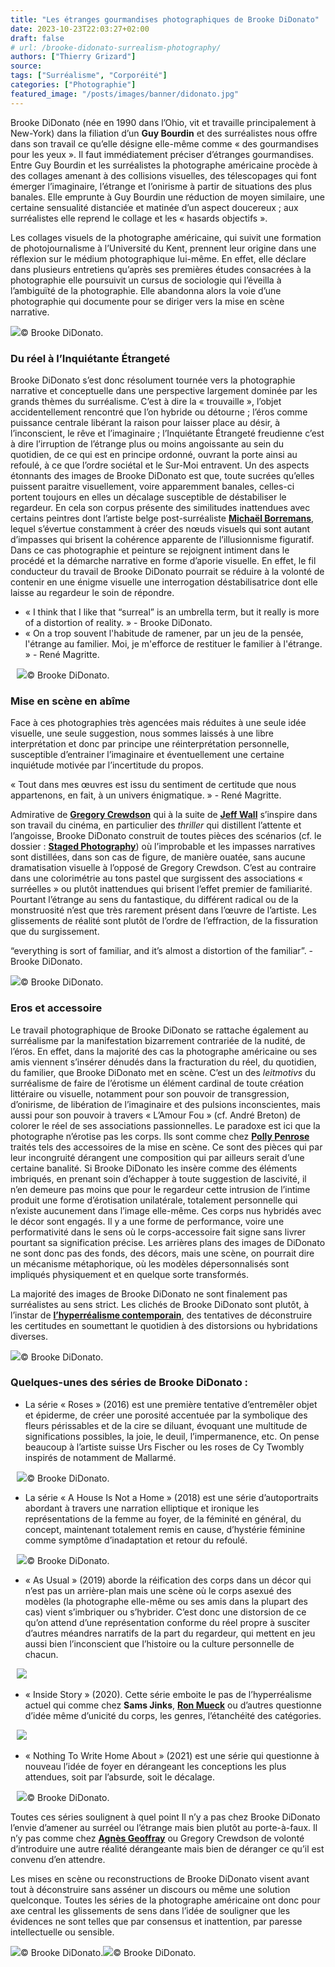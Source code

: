 ```yaml
---
title: "Les étranges gourmandises photographiques de Brooke DiDonato"
date: 2023-10-23T22:03:27+02:00
draft: false
# url: /brooke-didonato-surrealism-photography/
authors: ["Thierry Grizard"]
source: 
tags: ["Surréalisme", "Corporéité"]
categories: ["Photographie"]
featured_image: "/posts/images/banner/didonato.jpg"
---
```


Brooke DiDonato (née en 1990 dans l’Ohio, vit et travaille principalement à New-York) dans la filiation d’un **Guy Bourdin** et des surréalistes nous offre dans son travail ce qu’elle désigne elle-même comme « des gourmandises pour les yeux ». Il faut immédiatement préciser d’étranges gourmandises. Entre Guy Bourdin et les surréalistes la photographe américaine procède à des collages amenant à des collisions visuelles, des télescopages qui font émerger l’imaginaire, l’étrange et l’onirisme à partir de situations des plus banales. Elle emprunte à Guy Bourdin une réduction de moyen similaire, une certaine sensualité distanciée et matinée d’un aspect doucereux ; aux surréalistes elle reprend le collage et les « hasards objectifs ».

Les collages visuels de la photographe américaine, qui suivit une formation de photojournalisme à l’Université du Kent, prennent leur origine dans une réflexion sur le médium photographique lui-même. En effet, elle déclare dans plusieurs entretiens qu’après ses premières études consacrées à la photographie elle poursuivit un cursus de sociologie qui l’éveilla à l’ambiguïté de la photographie. Elle abandonna alors la voie d’une photographie qui documente pour se diriger vers la mise en scène narrative.

![](/posts/images/didonato/brooke-didonato_photography_surrealism.0003.jpg)© Brooke DiDonato.

### Du réel à l’Inquiétante Étrangeté

Brooke DiDonato s’est donc résolument tournée vers la photographie narrative et conceptuelle dans une perspective largement dominée par les grands thèmes du surréalisme. C’est à dire la « trouvaille », l’objet accidentellement rencontré que l’on hybride ou détourne ; l’éros comme puissance centrale libérant la raison pour laisser place au désir, à l’inconscient, le rêve et l’imaginaire ; l’Inquiétante Étrangeté freudienne c’est à dire l’irruption de l’étrange plus ou moins angoissante au sein du quotidien, de ce qui est en principe ordonné, ouvrant la porte ainsi au refoulé, à ce que l’ordre sociétal et le Sur-Moi entravent. Un des aspects étonnants des images de Brooke DiDonato est que, toute sucrées qu’elles puissent paraitre visuellement, voire apparemment banales, celles-ci portent toujours en elles un décalage susceptible de déstabiliser le regardeur. En cela son corpus présente des similitudes inattendues avec certains peintres dont l’artiste belge post-surréaliste [**Michaël Borremans**](https://www.artefields.net/michael-borremans/), lequel s’évertue constamment à créer des nœuds visuels qui sont autant d’impasses qui brisent la cohérence apparente de l’illusionnisme figuratif. Dans ce cas photographie et peinture se rejoignent intiment dans le procédé et la démarche narrative en forme d’aporie visuelle. En effet, le fil conducteur du travail de Brooke DiDonato pourrait se réduire à la volonté de contenir en une énigme visuelle une interrogation déstabilisatrice dont elle laisse au regardeur le soin de répondre.

* « I think that I like that “surreal” is an umbrella term, but it really is more of a distortion of reality. » - Brooke DiDonato.
* « On a trop souvent l'habitude de ramener, par un jeu de la pensée, l'étrange au familier. Moi, je m'efforce de restituer le familier à l'étrange. » - René Magritte.

⠀![](/posts/images/didonato/brooke-didonato_photography_surrealism.0016.jpg)© Brooke DiDonato.

### Mise en scène en abîme

Face à ces photographies très agencées mais réduites à une seule idée visuelle, une seule suggestion, nous sommes laissés à une libre interprétation et donc par principe une réinterprétation personnelle, susceptible d’entrainer l’imaginaire et éventuellement une certaine inquiétude motivée par l’incertitude du propos.

« Tout dans mes œuvres est issu du sentiment de certitude que nous appartenons, en fait, à un univers énigmatique. » - René Magritte.

Admirative de **[Gregory Crewdson](https://www.artefields.net/gregory-crewdson-cathedral-of-the-pines/)** qui à la suite de **[Jeff Wall](https://www.artefields.net/jeff-wall-la-photographie-mise-en-scene/)** s’inspire dans son travail du cinéma, en particulier des *thriller* qui distillent l’attente et l’angoisse, Brooke DiDonato construit de toutes pièces des scénarios (cf. le dossier : **[Staged Photography](https://www.artefields.net/photographie-staged-photography/)**) où l’improbable et les impasses narratives sont distillées, dans son cas de figure, de manière ouatée, sans aucune dramatisation visuelle à l’opposé de Gregory Crewdson. C’est au contraire dans une colorimétrie au tons pastel que surgissent des associations « surréelles » ou plutôt inattendues qui brisent l’effet premier de familiarité. Pourtant l’étrange au sens du fantastique, du différent radical ou de la monstruosité n’est que très rarement présent dans l’œuvre de l’artiste. Les glissements de réalité sont plutôt de l’ordre de l’effraction, de la fissuration que du surgissement.

“everything is sort of familiar, and it’s almost a distortion of the familiar”. - Brooke DiDonato.

![](/posts/images/didonato/brooke-didonato_photography_surrealism.0010.jpg)© Brooke DiDonato.

### Eros et accessoire

Le travail photographique de Brooke DiDonato se rattache également au surréalisme par la manifestation bizarrement contrariée de la nudité, de l’éros. En effet, dans la majorité des cas la photographe américaine ou ses amis viennent s’insérer dénudés dans la fracturation du réel, du quotidien, du familier, que Brooke DiDonato met en scène. C’est un des *leitmotivs* du surréalisme de faire de l’érotisme un élément cardinal de toute création littéraire ou visuelle, notamment pour son pouvoir de transgression, d’onirisme, de libération de l’imaginaire et des pulsions inconscientes, mais aussi pour son pouvoir à travers « L’Amour Fou » (cf. André Breton) de colorer le réel de ses associations passionnelles. Le paradoxe est ici que la photographe n’érotise pas les corps. Ils sont comme chez **[Polly Penrose](https://www.artefields.net/polly-penrose-body-as-prop/)** traités tels des accessoires de la mise en scène. Ce sont des pièces qui par leur incongruité dérangent une composition qui par ailleurs serait d’une certaine banalité. Si Brooke DiDonato les insère comme des éléments imbriqués, en prenant soin d’échapper à toute suggestion de lascivité, il n’en demeure pas moins que pour le regardeur cette intrusion de l’intime produit une forme d’érotisation unilatérale, totalement personnelle qui n’existe aucunement dans l’image elle-même. Ces corps nus hybridés avec le décor sont engagés. Il y a une forme de performance, voire une performativité dans le sens où le corps-accessoire fait signe sans livrer pourtant sa signification précise. Les arrières plans des images de DiDonato ne sont donc pas des fonds, des décors, mais une scène, on pourrait dire un mécanisme métaphorique, où les modèles dépersonnalisés sont impliqués physiquement et en quelque sorte transformés.

La majorité des images de Brooke DiDonato ne sont finalement pas surréalistes au sens strict. Les clichés de Brooke DiDonato sont plutôt, à l’instar de **[l’hyperréalisme contemporain](https://www.artefields.net/sculpture-peinture-hyperrealiste/)**, des tentatives de déconstruire les certitudes en soumettant le quotidien à des distorsions ou hybridations diverses.

![](/posts/images/didonato/brooke-didonato_photography_surrealism.0006.jpg)© Brooke DiDonato.

### Quelques-unes des séries de Brooke DiDonato :

* La série « Roses » (2016) est une première tentative d’entremêler objet et épiderme, de créer une porosité accentuée par la symbolique des fleurs périssables et de la cire se diluant, évoquant une multitude de significations possibles, la joie, le deuil, l’impermanence, etc. On pense beaucoup à l’artiste suisse Urs Fischer ou les roses de Cy Twombly inspirés de notamment de Mallarmé.

⠀![](/posts/images/didonato/04_DID22899-2016CL02.jpg)© Brooke DiDonato.
* La série « A House Is Not a Home » (2018) est une série d’autoportraits abordant à travers une narration elliptique et ironique les représentations de la femme au foyer, de la féminité en général, du concept, maintenant totalement remis en cause, d’hystérie féminine comme symptôme d’inadaptation et retour du refoulé.

⠀![](/posts/images/didonato/brooke-didonato_photography.0001-1.jpg)© Brooke DiDonato.
* « As Usual » (2019) aborde la réification des corps dans un décor qui n’est pas un arrière-plan mais une scène où le corps asexué des modèles (la photographe elle-même ou ses amis dans la plupart des cas) vient s’imbriquer ou s’hybrider. C’est donc une distorsion de ce qu’on attend d’une représentation conforme du réel propre à susciter d’autres méandres narratifs de la part du regardeur, qui mettent en jeu aussi bien l’inconscient que l’histoire ou la culture personnelle de chacun.

⠀![](/posts/images/didonato/brooke-didonato_photography.0006-1.jpg)
* « Inside Story » (2020). Cette série emboite le pas de l’hyperréalisme actuel qui comme chez **Sams Jinks**, **[Ron Mueck](https://www.artefields.net/topic/ron-mueck/)** ou d’autres questionne d’idée même d’unicité du corps, les genres, l’étanchéité des catégories.

⠀![](/posts/images/didonato/brooke-didonato_photography.0006-2.jpg)
* « Nothing To Write Home About » (2021) est une série qui questionne à nouveau l’idée de foyer en dérangeant les conceptions les plus attendues, soit par l’absurde, soit le décalage.

⠀![](/posts/images/didonato/brooke-didonato_photography.0004.jpg)© Brooke DiDonato.

Toutes ces séries soulignent à quel point Il n’y a pas chez Brooke DiDonato l’envie d’amener au surréel ou l’étrange mais bien plutôt au porte-à-faux. Il n’y pas comme chez **[Agnès Geoffray](https://www.artefields.net/agnes-geoffray-photography/)** ou Gregory Crewdson de volonté d’introduire une autre réalité dérangeante mais bien de déranger ce qu’il est convenu d’en attendre.

Les mises en scène ou reconstructions de Brooke DiDonato visent avant tout à déconstruire sans asséner un discours ou même une solution quelconque. Toutes les séries de la photographe américaine ont donc pour axe central les glissements de sens dans l’idée de souligner que les évidences ne sont telles que par consensus et inattention, par paresse intellectuelle ou sensible.

![](/posts/images/didonato/brooke-didonato_photography_surrealism.0012.jpg)© Brooke DiDonato.![](/posts/images/didonato/brooke-didonato_photography_surrealism.0013.jpg)© Brooke DiDonato.